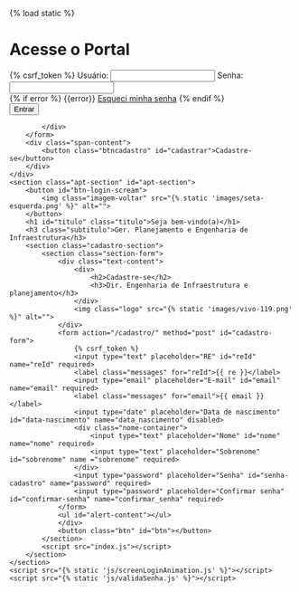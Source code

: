 {% load static %}
<!DOCTYPE html>
<head>
    <link rel="stylesheet" href="{% static 'css/login.css' %}">
    <link rel="preconnect" href="https://fonts.googleapis.com">
    <link rel="preconnect" href="https://fonts.gstatic.com" crossorigin>
    <link href="https://fonts.googleapis.com/css2?family=Inter:ital,opsz,wght@0,14..32,100..900;1,14..32,100..900&family=Montserrat:ital,wght@0,100..900;1,100..900&display=swap" rel="stylesheet">
    <link rel="icon" type="image/x-icon" href="{% static 'images/logo-infra.png' %}">
    <title>Vivo InfraVision</title>
</head>
<body>
    <div class="formulario">
        <div class="text-content">
            <h1>Acesse o Portal</h1>
            <img class="logo_login" src="{% static 'images/vivo-119.png' %}" alt="">
        </div>
        <form method="post">
            {% csrf_token %}
            <label for="username">Usuário:</label>
            <input type="text" id="username" name="username" required>          
            <label for="password">Senha:</label>
            <input type="password" id="password" name="password" required>
            <div class="esqueci-minha-senha-content">
                <div class="error">
                    {% if error %}
                    <span> {{error}} <a href="" id="esqueci-minha-senha">Esqueci minha senha</a></span>
                    {% endif %}
                </div>
            </div>
            <div class="botton-content">
                <div class="button-content">
                    <button name="login" type="submit" class="btn" id="submit-login">Entrar</button>
                </div>    

            </div>    
        </form>
        <div class="span-content">    
            <button class="btncadastro" id="cadastrar">Cadastre-se</button>      
        </div>        
    </div>
    <section class="apt-section" id="apt-section">
        <button id="btn-login-scream">
            <img class="imagem-voltar" src="{% static 'images/seta-esquerda.png' %}" alt="">
        </button>
        <h1 id="titulo" class="titulo">Seja bem-vindo(a)</h1>
        <h3 class="subtitulo">Ger. Planejamento e Engenharia de Infraestrutura</h3>
        <section class="cadastro-section">
            <section class="section-form">
                <div class="text-content">
                    <div>
                        <h2>Cadastre-se</h2>
                        <h3>Dir. Engenharia de Infraestrutura e planejamento</h3>
                    </div>           
                    <img class="logo" src="{% static 'images/vivo-119.png' %}" alt="">
                </div>
                <form action="/cadastro/" method="post" id="cadastro-form">
                    {% csrf_token %}
                    <input type="text" placeholder="RE" id="reId" name="reId" required>
                    <label class="messages" for="reId">{{ re }}</label>
                    <input type="email" placeholder="E-mail" id="email" name="email" required>
                    <label class="messages" for="email">{{ email }}</label>
                    <input type="date" placeholder="Data de nascimento" id="data-nascimento" name="data_nascimento" disabled>
                    <div class="nome-container">
                        <input type="text" placeholder="Nome" id="nome" name="nome" required>
                        <input type="text" placeholder="Sobrenome" id="sobrenome" name ="sobrenome" required>
                    </div>
                    <input type="password" placeholder="Senha" id="senha-cadastro" name="password" required>
                    <input type="password" placeholder="Confirmar senha" id="confirmar-senha" name="confirmar_senha" required>
                </form>
                <ul id="alert-content"></ul>
                </div>
                <button class="btn" id="btn"></button>
            </section>
            <script src="index.js"></script>
        </section>
    </section>
    <script src="{% static 'js/screenLoginAnimation.js' %}"></script>
    <script src="{% static 'js/validaSenha.js' %}"></script>
</body>
</html> 
